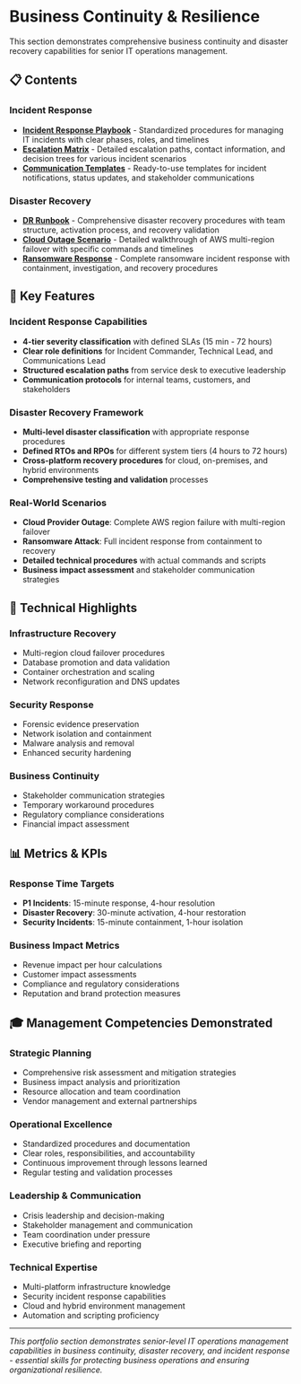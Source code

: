 # Business Continuity & Resilience

This section demonstrates comprehensive business continuity and disaster recovery capabilities for senior IT operations management.

## 📋 Contents

### Incident Response
- **[Incident Response Playbook](incident-response/incident-playbook.md)** - Standardized procedures for managing IT incidents with clear phases, roles, and timelines
- **[Escalation Matrix](incident-response/escalation-matrix.md)** - Detailed escalation paths, contact information, and decision trees for various incident scenarios
- **[Communication Templates](incident-response/communication-templates/)** - Ready-to-use templates for incident notifications, status updates, and stakeholder communications

### Disaster Recovery
- **[DR Runbook](disaster-recovery/dr-runbook.md)** - Comprehensive disaster recovery procedures with team structure, activation process, and recovery validation
- **[Cloud Outage Scenario](disaster-recovery/cloud-outage-scenario.md)** - Detailed walkthrough of AWS multi-region failover with specific commands and timelines
- **[Ransomware Response](disaster-recovery/ransomware-response.md)** - Complete ransomware incident response with containment, investigation, and recovery procedures

## 🎯 Key Features

### Incident Response Capabilities
- **4-tier severity classification** with defined SLAs (15 min - 72 hours)
- **Clear role definitions** for Incident Commander, Technical Lead, and Communications Lead
- **Structured escalation paths** from service desk to executive leadership
- **Communication protocols** for internal teams, customers, and stakeholders

### Disaster Recovery Framework
- **Multi-level disaster classification** with appropriate response procedures
- **Defined RTOs and RPOs** for different system tiers (4 hours to 72 hours)
- **Cross-platform recovery procedures** for cloud, on-premises, and hybrid environments
- **Comprehensive testing and validation** processes

### Real-World Scenarios
- **Cloud Provider Outage**: Complete AWS region failure with multi-region failover
- **Ransomware Attack**: Full incident response from containment to recovery
- **Detailed technical procedures** with actual commands and scripts
- **Business impact assessment** and stakeholder communication strategies

## 🔧 Technical Highlights

### Infrastructure Recovery
- Multi-region cloud failover procedures
- Database promotion and data validation
- Container orchestration and scaling
- Network reconfiguration and DNS updates

### Security Response
- Forensic evidence preservation
- Network isolation and containment
- Malware analysis and removal
- Enhanced security hardening

### Business Continuity
- Stakeholder communication strategies
- Temporary workaround procedures
- Regulatory compliance considerations
- Financial impact assessment

## 📊 Metrics & KPIs

### Response Time Targets
- **P1 Incidents**: 15-minute response, 4-hour resolution
- **Disaster Recovery**: 30-minute activation, 4-hour restoration
- **Security Incidents**: 15-minute containment, 1-hour isolation

### Business Impact Metrics
- Revenue impact per hour calculations
- Customer impact assessments
- Compliance and regulatory considerations
- Reputation and brand protection measures

## 🎓 Management Competencies Demonstrated

### Strategic Planning
- Comprehensive risk assessment and mitigation strategies
- Business impact analysis and prioritization
- Resource allocation and team coordination
- Vendor management and external partnerships

### Operational Excellence
- Standardized procedures and documentation
- Clear roles, responsibilities, and accountability
- Continuous improvement through lessons learned
- Regular testing and validation processes

### Leadership & Communication
- Crisis leadership and decision-making
- Stakeholder management and communication
- Team coordination under pressure
- Executive briefing and reporting

### Technical Expertise
- Multi-platform infrastructure knowledge
- Security incident response capabilities
- Cloud and hybrid environment management
- Automation and scripting proficiency

---

*This portfolio section demonstrates senior-level IT operations management capabilities in business continuity, disaster recovery, and incident response - essential skills for protecting business operations and ensuring organizational resilience.*
